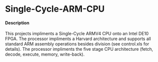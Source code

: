 # Single-Cycle-ARM-CPU
#### Description
This projects impliments a Single-Cycle ARMV4 CPU onto an Intel DE10 FPGA. The processor impliments a Harvard architecture and supports all standard ARM assembly operations besides division (see control.xls for details). The processor impliments the five stage CPU architecture (fetch, decode, execute, memory, write-back).
